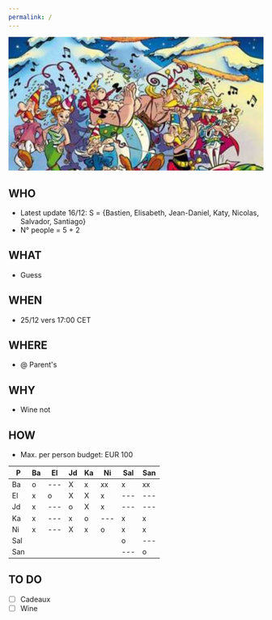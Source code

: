 ```yaml
---
permalink: /
---
```


![alt image](noel.jpg)<br>

## WHO

- Latest update 16/12: S = {Bastien, Elisabeth, Jean-Daniel, Katy, Nicolas, Salvador, Santiago}
- N° people = 5 + 2

## WHAT

- Guess

## WHEN

- 25/12 vers 17:00 CET

## WHERE

- @ Parent's

## WHY

- Wine not

## HOW

- Max. per person budget: EUR 100

| P | Ba | El | Jd | Ka | Ni | Sal | San
| ---| ---| ---| ---| ---| ---| ---| ---
| Ba | o | ---| X | x | xx | x | xx
| El | x | o | X | X | x | ---| ---
| Jd | x | ---| o | X | x | ---| ---
| Ka | x | ---| x | o | ---| x | x
| Ni | x | ---| X | x | o | x | x
| Sal | | | | | | o | ---
| San | | | | | | ---| o 

## TO DO

- [ ] Cadeaux
- [ ] Wine
